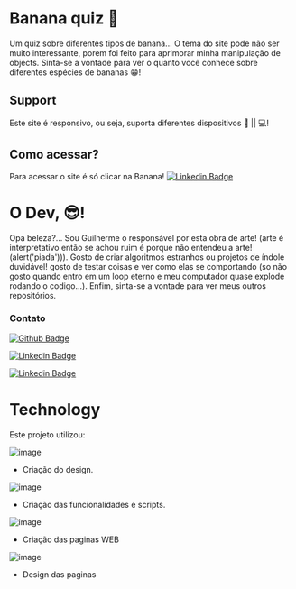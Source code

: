 # Banana quiz 🍌

Um quiz sobre diferentes tipos de banana... O tema do site pode não ser muito interessante, porem foi feito para aprimorar minha manipulação de objects. Sinta-se a vontade para ver o quanto você conhece sobre diferentes espécies de bananas 😁!

## Support

Este site é responsivo, ou seja, suporta diferentes dispositivos 📱 || 💻!

## Como acessar?

Para acessar o site é só clicar na Banana! [![Linkedin Badge](https://emoji.discadia.com/emojis/5752c6d7-937d-4986-9e69-0667f0348697.GIF&link=https://xismiti.github.io/Banana-Quiz/)](https://xismiti.github.io/Banana-Quiz/)



# O Dev, 😎!


Opa beleza?... Sou Guilherme o responsável por esta obra de arte! (arte é interpretativo então se achou ruim é porque não entendeu a arte! (alert('piada'))). Gosto de criar algoritmos estranhos ou projetos de índole duvidável! gosto de testar coisas e ver como elas se comportando (so não gosto quando entro em um loop eterno e meu computador quase explode rodando o codigo...). Enfim, sinta-se a vontade para ver meus outros repositórios.


### Contato

[![Github Badge](https://img.shields.io/badge/-Github-000?style=flat-square&logo=Github&logoColor=white&link=https://github.com/xismiti)](https://github.com/xismiti)

[![Linkedin Badge](https://img.shields.io/badge/-LinkedIn-blue?style=flat-square&logo=Linkedin&logoColor=white&link=https://https://www.linkedin.com/in/guilherme-maciel-schmidt-0b6228242/)](https://www.linkedin.com/in/guilherme-maciel-schmidt-0b6228242/)

[![Linkedin Badge](https://img.shields.io/badge/Gmail-D14836?style=flat-square&logo=gmail&logoColor=white&link=mailto:gui.m.schmidt@gmail.com?Subject=Contato)](mailto:gui.m.schmidt@gmail.com?Subject=Contato)


# Technology
Este projeto utilizou:

![image](https://img.shields.io/badge/Figma-F24E1E?style=for-the-badge&logo=figma&logoColor=white)
- Criação do design.

![image](https://img.shields.io/badge/JavaScript-323330?style=for-the-badge&logo=javascript&logoColor=F7DF1E)
- Criação das funcionalidades e scripts.

![image](https://img.shields.io/badge/HTML5-E34F26?style=for-the-badge&logo=html5&logoColor=white)
- Criação das paginas WEB

![image](https://img.shields.io/badge/CSS3-1572B6?style=for-the-badge&logo=css3&logoColor=white)
- Design das paginas



